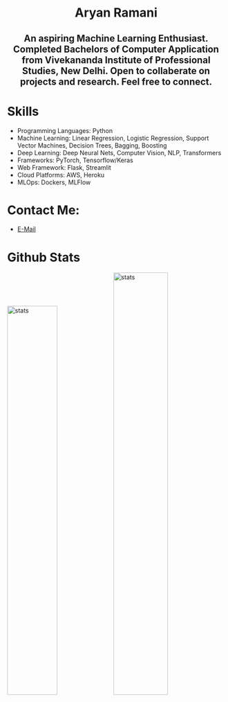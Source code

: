 # <div align='center'>Aryan Ramani </div>
## <div align='center'> An aspiring Machine Learning Enthusiast. Completed Bachelors of Computer Application from Vivekananda Institute of Professional Studies, New Delhi. Open to collaberate on projects and research. Feel free to connect. </div>


# Skills
* Programming Languages: Python
* Machine Learning: Linear Regression, Logistic Regression, Support Vector Machines, Decision Trees, Bagging, Boosting 
* Deep Learning: Deep Neural Nets, Computer Vision, NLP, Transformers
* Frameworks: PyTorch, Tensorflow/Keras
* Web Framework: Flask, Streamlit
* Cloud Platforms: AWS, Heroku
* MLOps: Dockers, MLFlow

# Contact Me:
* [E-Mail](mailto:aryanramani67@gmail.com)

# Github Stats
<img src="https://github-readme-stats.vercel.app/api?username=notaryanramani&theme=calm&show_icons=true" alt="stats" width="48%"> <img src="https://github-readme-streak-stats.herokuapp.com/?user=notaryanramani&theme=calm&hide_border=false&locale=en" alt="stats" width="50%">
<!---
NotAryanRamani/NotAryanRamani is a ✨ special ✨ repository because its `README.md` (this file) appears on your GitHub profile.
You can click the Preview link to take a look at your changes.
[![Aryan's GitHub stats](https://github-readme-stats.vercel.app/api?username=notaryanramani&theme=dark&show_icons=true)](https://github.com/NotAryanRamani)
--->
